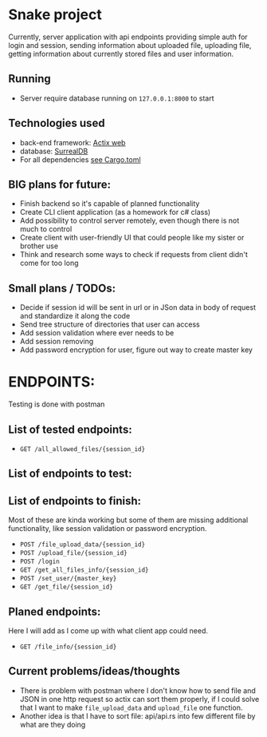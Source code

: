 # Snake project

Currently, server application with api endpoints providing simple auth for login and session,
sending information about uploaded file, uploading file, getting information
about currently stored files and user information.

## Running
* Server require database running on ``127.0.0.1:8000`` to start
## Technologies used
* back-end framework: [Actix web](https://actix.rs)
* database: [SurrealDB](https://surrealdb.com)
* For all dependencies [see Cargo.toml](https://github.com/Yourzo/snake_project/blob/master/Cargo.toml)

## BIG plans for future:
* Finish backend so it's capable of planned functionality
* Create CLI client application (as a homework for c# class)
* Add possibility to control server remotely, even though there is not much to control
* Create client with user-friendly UI that could people like my sister or brother use
* Think and research some ways to check if requests from client didn't come for too long

## Small plans / TODOs:
* Decide if session id will be sent in url or in JSon data in body of request and standardize it along the code
* Send tree structure of directories that user can access
* Add session validation where ever needs to be
* Add session removing
* Add password encryption for user, figure out way to create master key
# ENDPOINTS:
Testing is done with postman
## List of tested endpoints:
* ``GET /all_allowed_files/{session_id}``
## List of endpoints to test:

## List of endpoints to finish:
Most of these are kinda working but some of them are missing additional functionality,
like session validation or password encryption.
* ``POST /file_upload_data/{session_id}``
* ``POST /upload_file/{session_id}``
* ``POST /login``
* ``GET /get_all_files_info/{session_id}``
* ``POST /set_user/{master_key}``
* ``GET /get_file/{session_id}``
## Planed endpoints:
Here I will add as I come up with what client app could need.
* ``GET /file_info/{session_id}``

## Current problems/ideas/thoughts
* There is problem with postman where I don't know how to send file and JSON in one http request
so actix can sort them properly,
if I could solve that I want to make ``file_upload_data`` and ``upload_file`` one function.
* Another idea is that I have to sort file: api/api.rs into few different file by what are they doing 